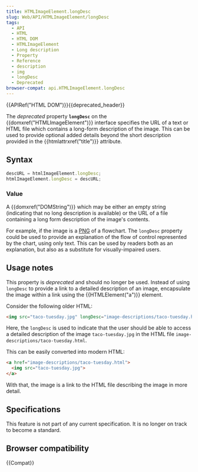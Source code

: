 ```yaml
---
title: HTMLImageElement.longDesc
slug: Web/API/HTMLImageElement/longDesc
tags:
  - API
  - HTML
  - HTML DOM
  - HTMLImageElement
  - Long description
  - Property
  - Reference
  - description
  - img
  - longDesc
  - Deprecated
browser-compat: api.HTMLImageElement.longDesc
---
```

{{APIRef("HTML DOM")}}{{deprecated_header}}

The _deprecated_ property **`longDesc`** on
the {{domxref("HTMLImageElement")}} interface specifies the URL of a text or HTML file
which contains a long-form description of the image. This can be used to
provide optional added details beyond the short description provided in the
{{htmlattrxref("title")}} attribute.

## Syntax

```js
descURL = htmlImageElement.longDesc;
htmlImageElement.longDesc = descURL;
```

### Value

A {{domxref("DOMString")}} which may be either an empty string (indicating that no long
description is available) or the URL of a file containing a long form description of the
image's contents.

For example, if the image is a [PNG](/en-US/docs/Web/Media/Formats/Image_types#png) of a flowchart.
The `longDesc` property could be used to provide an explanation of the flow
of control represented by the chart, using only text. This can be used by readers both
as an explanation, but also as a substitute for visually-impaired users.

## Usage notes

This property is _deprecated_ and should no longer be used. Instead of
using `longDesc` to provide a link to a detailed description of an image,
encapsulate the image within a link using the {{HTMLElement("a")}} element.

Consider the following older HTML:

```html
<img src="taco-tuesday.jpg" longDesc="image-descriptions/taco-tuesday.html">
```

Here, the `longDesc` is used to indicate that the user should be able to
access a detailed description of the image `taco-tuesday.jpg` in the HTML
file `image-descriptions/taco-tuesday.html`.

This can be easily converted into modern HTML:

```html
<a href="image-descriptions/taco-tuesday.html">
  <img src="taco-tuesday.jpg">
</a>
```

With that, the image is a link to the HTML file describing the image in more detail.

## Specifications

This feature is not part of any current specification. It is no longer on track to become a standard.

## Browser compatibility

{{Compat}}
